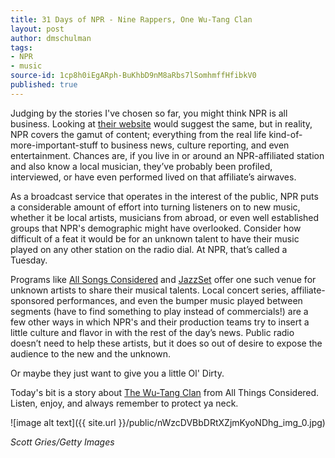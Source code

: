 ```yaml
---
title: 31 Days of NPR - Nine Rappers, One Wu-Tang Clan
layout: post
author: dmschulman
tags:
- NPR
- music
source-id: 1cp8h0iEgARph-BuKhbD9nM8aRbs7lSomhmffHfibkV0
published: true
---
```

Judging by the stories I've chosen so far, you might think NPR is all business. Looking at [their website](https://www.npr.org) would suggest the same, but in reality, NPR covers the gamut of content; everything from the real life kind-of-more-important-stuff to business news, culture reporting, and even entertainment. Chances are, if you live in or around an NPR-affiliated station and also know a local musician, they’ve probably been profiled, interviewed, or have even performed lived on that affiliate’s airwaves.

As a broadcast service that operates in the interest of the public, NPR puts a considerable amount of effort into turning listeners on to new music, whether it be local artists, musicians from abroad, or even well established groups that NPR's demographic might have overlooked. Consider how difficult of a feat it would be for an unknown talent to have their music played on any other station on the radio dial. At NPR, that’s called a Tuesday.

Programs like [All Songs Considered](https://www.npr.org/programs/all-songs-considered/) and [JazzSet](https://www.npr.org/programs/jazzset/) offer one such venue for unknown artists to share their musical talents. Local concert series, affiliate-sponsored performances, and even the bumper music played between segments (have to find something to play instead of commercials!) are a few other ways in which NPR's and their production teams try to insert a little culture and flavor in with the rest of the day’s news. Public radio doesn’t need to help these artists, but it does so out of desire to expose the audience to the new and the unknown.

Or maybe they just want to give you a little Ol' Dirty.

Today's bit is a story about [The Wu-Tang Clan](https://www.npr.org/2011/01/04/132653524/nine-rappers-one-wu-tang-clan) from All Things Considered. Listen, enjoy, and always remember to protect ya neck.

![image alt text]({{ site.url }}/public/nWzcDVBbDRtXZjmKyoNDhg_img_0.jpg)

*Scott Gries/Getty Images*

